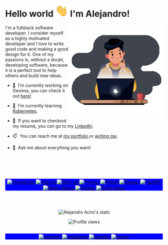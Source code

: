 <h1 align="left">Hello world <img src="https://github.com/Alejandroacho/Alejandroacho/blob/master/hi-40px.gif"> I'm Alejandro!</h1>
<img align="right" width="300em" height="300em" src="https://github.com/Alejandroacho/Alejandroacho/blob/master/Gif.gif?raw=true"/>

I'm a fullstack software developer. I consider myself as a highly motivated developer and I love to write good code and making a good design for it. One of my passions is, without a doubt, developing software, because it is a perfect tool to help others and build new ideas.

- 🔭 &nbsp;I’m currently working on Genima, you can check it out <a href="https://genima.art"> here!</a>


- 🌱 &nbsp;I’m currently learning <a href="https://kubernetes.io/">Kubernetes</a>.


- 📝 &nbsp;If you want to checkout my resume, you can go to my <a href="https://www.linkedin.com/in/alejandroacho/">LinkedIn</a>.


- 📫 &nbsp;You can reach me at <a href="http://alejandroacho.com"> my portfolio </a> or <a href="mailto:contact@alejandroacho.com">writing me</a>.


- 💬 &nbsp;Ask me about everything you want!

<br>

##
<br>
<div align="center">

  <p align="center" style="background:blue">
    <a href="https://www.typescriptlang.org/" target="_blank">
      <img align="center" src="https://img.shields.io/badge/-TypeScript-40444D?style=flat&logo=typescript" alt="TypeScript"/>
    </a>
    <a href="https://vuejs.org/" target="_blank">
      <img align="center" src="https://img.shields.io/badge/-Vue.JS-40444D?style=flat&logo=vue.js" alt="Vue.JS"/>
    </a>    
    <a href="https://nuxt.com/" target="_blank">
      <img align="center" src="https://img.shields.io/badge/-Nuxt.JS-40444D?style=flat&logo=nuxt.js" alt="Nuxt.JS"/>
    </a>    
    <a href="https://www.python.org/" target="_blank">
      <img align="center" src="https://img.shields.io/badge/-Python-40444D?style=flat&logo=python" alt="Python"/>
    </a>
    <a href="https://docs.pytest.org/" target="_blank">
      <img align="center" src="https://img.shields.io/badge/-Pytest-40444D?style=flat&logo=pytest" alt="Pytest"/>
    </a>
    <a href="https://www.djangoproject.com/" target="_blank">
      <img align="center" src="https://img.shields.io/badge/-Django-40444D?style=flat&logo=django" alt="Django"/>
    </a>
    <a href="https://fastapi.tiangolo.com/" target="_blank">
      <img align="center" src="https://img.shields.io/badge/-FastAPI-40444D?style=flat&logo=fastapi" alt="FastAPI"/>
    </a>
    <a href="https://reactnative.dev/" target="_blank">
      <img align="center" src="https://img.shields.io/badge/-React%20Native-40444D?style=flat&logo=react" alt="React Native"/>
    </a>
    <a href="https://www.docker.com/" target="_blank">
      <img align="center" src="https://img.shields.io/badge/-Docker-40444D?style=flat&logo=docker" alt="Docker"/>
    </a>  
    <a href="https://kubernetes.io/" target="_blank">
      <img align="center" src="https://img.shields.io/badge/-Kubernetes-40444D?style=flat&logo=kubernetes" alt="Kubernetes"/>
    </a>  
  </p>

</div>

##
<br>

<p align="center">
  <img width="530em" src="https://github-readme-stats-sigma-five.vercel.app/api?username=Alejandroacho&show_icons=true&theme=nightowl" alt="Alejandro Acho's stats"/>
</p>
<!--  <p align="center"> 
  <img src=https://github-readme-stats-sigma-five.vercel.app/api/top-langs/?username=Alejandroacho&theme=nightowl&langs_count=7&hide=html,php,css,blade alt="Alejandro Acho's stats"/>
</p> />-->
<p align="center"> <img src="https://komarev.com/ghpvc/?username=Alejandroacho&color=blueviolet" alt="Profile views" /> </p>


##

<p align="center" style="background:blue">
  <a href="https://alejandroacho.com" target="_blank">
   <img align="center" src="https://img.shields.io/badge/-Portfolio-05122A?style=flat&logo=googlechrome" alt="portfolio"/>
  </a>
  <a href="https://www.instagram.com/alejandroacho/" target="_blank">
   <img align="center" src="https://img.shields.io/badge/-Instagram-05122A?style=flat&logo=instagram" alt="instagram"/>
  </a>
  <a href="https://linkedin.com/in/alejandroacho" target="_blank">
    <img align="center" src="https://img.shields.io/badge/-LinkedIn-05122A?style=flat&logo=linkedin" alt="linkedin"/>
  </a>
  <a href="https://twitter.com/_alejandroacho" target="_blank">
   <img align="center" src="https://img.shields.io/badge/-Twitter-05122A?style=flat&logo=x" alt="twitter"/>
</p>
